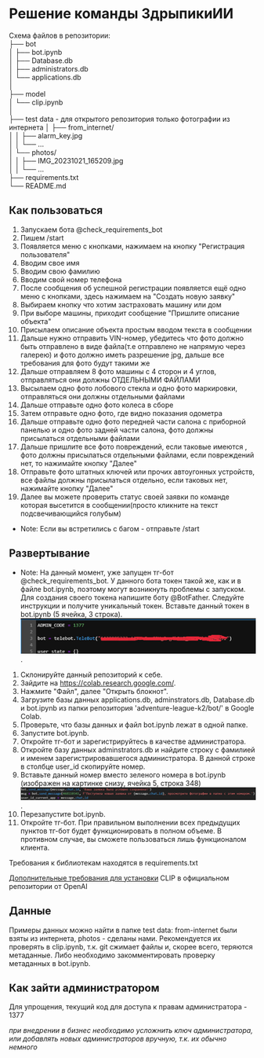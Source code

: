 # Решение команды ЗдрыпикиИИ

Схема файлов в репозитории:   
├── bot    
│    ├── bot.ipynb    
│    ├── Database.db    
│    ├── administrators.db     
│    └── applications.db    
│   
├── model    
│    └── clip.ipynb    
│     
├── test data - для открытого репозитория только фотографии из интернета 
│    ├── from_internet/   
│    │     ├── alarm_key.jpg   
│    │     └── ...   
│    └── photos/   
│    │       ├── IMG_20231021_165209.jpg   
│    │       └── ...   
├── requirements.txt    
└── README.md     

## Как пользоваться
1. Запускаем бота @check_requirements_bot
2. Пишем /start
3. Появляется меню с кнопками, нажимаем на кнопку "Регистрация пользователя"
4. Вводим свое имя
5. Вводим свою фамилию
6. Вводим свой номер телефона
7. После сообщения об успешной регистрации появляется ещё одно меню с кнопками, здесь нажимаем на "Создать новую заявку"
8. Выбираем кнопку что хотим застраховать машину или дом
9. При выборе машины, приходит сообщение "Пришлите описание объекта"
10.  Присылаем описание объекта простым вводом текста в сообщении
11.  Дальше нужно отправить VIN-номер, убедитесь что фото должно быть отправлено в виде файла(т.е отправлено не напрямую через галерею) и фото должно иметь разрешение jpg, дальше все требования для фото будут такими же
12.  Дальше отправляем 8 фото машины с 4 сторон и 4 углов, отправляться они должны ОТДЕЛЬНЫМИ ФАЙЛАМИ 
13.  Высылаем одно фото лобового стекла и одно фото маркировки, отправляться они должны отдельными файлами 
14.  Дальше отправьте одно фото колеса в сборе
15.  Затем отправьте одно фото, где видно показания одометра
16.  Дальше отправьте одно фото передней части салона с приборной панелью и одно фото задней части салона, фото должны присылаться отдельными файлами
17.  Дальше пришлите все фото повреждений, если таковые имеются , фото должны присылаться отдельными файлами, если повреждений нет, то нажимайте кнопку "Далее"
18.  Отправьте фото штатных ключей или прочих автоугонных устройств, все файлы должны присылаться отдельно, если таковых нет, нажимайте кнопку "Далее"
19.  Далее вы можете проверить статус своей заявки по команде которая высетится в сообщении(просто кликните на текст подсвечивающийся голубым)
* Note: Если вы встретились с багом - отправьте /start

## Развертывание
* Note: На данный момент, уже запущен тг-бот @check_requirements_bot. У данного бота токен такой же, как и в файле bot.ipynb, поэтому могут возникнуть проблемы с запуском. Для создания своего токена напишите боту @BotFather. Следуйте инструкции и получите уникальный токен. Вставьте данный токен в bot.ipynb (5 ячейка, 3 строка).
![фото](bot/photo_2023-10-24_02-19-41__2_.jpg).
1. Склонируйте данный репозиторий к себе.
2. Зайдите на https://colab.research.google.com/.
3. Нажмите "Файл", далее "Открыть блокнот".
4. Загрузите базы данных applications.db, adminstrators.db, Database.db и bot.ipynb из папки репозитория 'adventure-league-k2/bot/' в Google Colab.
4. Проверьте, что базы данных и файл bot.ipynb лежат в одной папке.
5. Запустите bot.ipynb.
7. Откройте тг-бот и зарегистрируйтесь в качестве администратора.
8. Откройте базу данных adminstrators.db и найдите строку с фамилией и именем зарегистрировавшегося администратора. В данной строке в столбце user_id скопируйте номер.
6. Вставьте данный номер вместо зеленого номера в bot.ipynb (изображен на картинке снизу, ячейка 5, строка 348)
![фото](bot/image_2023-10-24_01-40-47.png).
7. Перезапустите bot.ipynb.
8. Откройте тг-бот. При правильном выполнении всех предыдущих пунктов тг-бот будет функционировать в полном объеме. В противном случае, вы сможете пользоваться лишь функционалом клиента.

Требования к библиотекам находятся в requirements.txt 

[Дополнительные требования для установки](https://github.com/OpenAI/CLIP) CLIP в официальном репозитории от OpenAI

## Данные
Примеры данных можно найти в папке test data: from-internet были взяты из интернета, photos - сделаны нами.
Рекомендуется их проверять в clip.ipynb, т.к. git сжимает файлы и, скорее всего, теряются метаданные. Либо необходимо закомментировать проверку метаданных в bot.ipynb.

## Как зайти администратором
Для упрощения, текущий код для доступа к правам администратора - 1377       


*при внедрении в бизнес необходимо усложнить ключ администратора, или добавлять новых администраторов вручную, т.к. их обычно немного*

